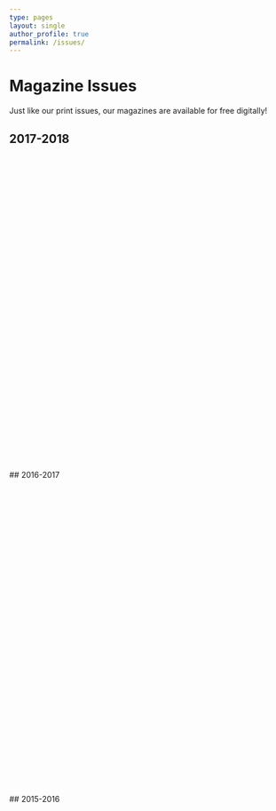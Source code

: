 ```yaml
---
type: pages
layout: single
author_profile: true
permalink: /issues/
---
```


# Magazine Issues

Just like our print issues, our magazines are available for free digitally!

## 2017-2018

<div data-configid="34093251/63437289" style="width:100%; height:550px;" class="issuuembed"></div>
<script type="text/javascript" src="//e.issuu.com/embed.js" async="true"></script>
<br>
## 2016-2017

<div data-configid="34093251/63436720" style="width:100%; height:550px;" class="issuuembed"></div>
<script type="text/javascript" src="//e.issuu.com/embed.js" async="true"></script>

<br>
## 2015-2016

<div data-configid="34093251/63403989" style="width:100%; height:550px;" class="issuuembed"></div>
<script type="text/javascript" src="//e.issuu.com/embed.js" async="true"></script>
